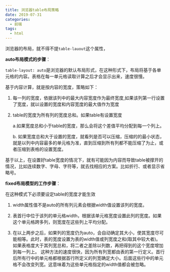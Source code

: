 ```yaml
---
title: 浏览器table布局策略
date: 2019-07-31
categories:
  - 前端
tags:
  - html
---
```


浏览器的布局，就不得不提`table-lauout`这个属性，

**auto布局模式的步骤**：

`table-layout: auto`是浏览器的默认布局形式，在这种形式下，布局将基于各单元格的内容。表格在每一单元格读取计算之后才会显示出来，速度很慢。

基于内容计算，就是按内容的宽度，策略如下：

1. 每一列的宽度，依据该列中的最大内容宽度作为最终宽度,如果该列第一行设置了宽度，就以设置的宽度和内容宽度的最大值作为宽度

2. table的宽度为所有列的宽度总和。如果table有设置宽度
 
    a.如果宽度总和小于table的宽度，那么会将这个差值平均分配到每一个列上。
    
    b. 如果宽度总和大于设置的宽度，就看列是否可以压缩，压缩的的最小状态，就是以列中内容最多的单元格为准，直到压缩到所有列都不能压缩了为止，或者压缩到表格的设置宽度。

基于以上，在设置好table宽度的情况下，就有可能因为内容而导致table被撑开的情况，比如连续数字、字母、字符等，就去找相应的方案。比如折行、或者显示省略号。

**fixed布局模型的工作步骤**：

在这种模式下必须要设定table的宽度才能生效

1. width属性值不是auto的所有列元素会根据width值设置该列的宽度。

2. 表首行中位于该列的单元格width，根据该单元格宽度设置此列的宽度。如果这个单元格跨多列，则宽度在这些列上平均分配。

3. 在以上两步之后，如果列的宽度仍为auto，会自动确定其大小，使其宽度尽可能相等。此时，表的宽度设置为表的width值或列宽度之和(取其中较大者)。如果表格度大于其列宽总和，将二者之差除以列数，再把得到的这个宽度增加到每一列上。
这种方法的速度很快，因为所有列宽都由表的第一行定义。首行后所有行中的单元格都根据首行所定义的列宽确定大小。后面这些行中的单元格不会改变列宽。这意味着为这些单元格指定的width值都会被忽略。